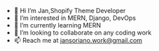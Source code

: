 - 👋 Hi I’m Jan,Shopify Theme Developer
- 👀 I’m interested in MERN, Django, DevOps
- 🌱 I’m currently learning MERN
- 💞️ I’m looking to collaborate on any coding work
- 📫 Reach me at jansoriano.work@gmail.com

<!---
jansoriano-dev/jansoriano-dev is a ✨ special ✨ repository because its `README.md` (this file) appears on your GitHub profile.
You can click the Preview link to take a look at your changes.
--->
